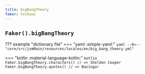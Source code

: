 ```yaml
---
title: bigBangTheory
faker: tvshows
---
```


## `Faker().bigBangTheory`

??? example "dictionary file"
    === "yaml :simple-yaml:"
        ```yaml
        --8<-- "core/src/jvmMain/resources/locales/en/big_bang_theory.yml"
        ```

=== "kotlin :material-language-kotlin:"
    ```kotlin
    Faker.bigBangTheory.characters() // => Sheldon Cooper
    Faker.bigBangTheory.quotes() // => Bazinga!
    ```
